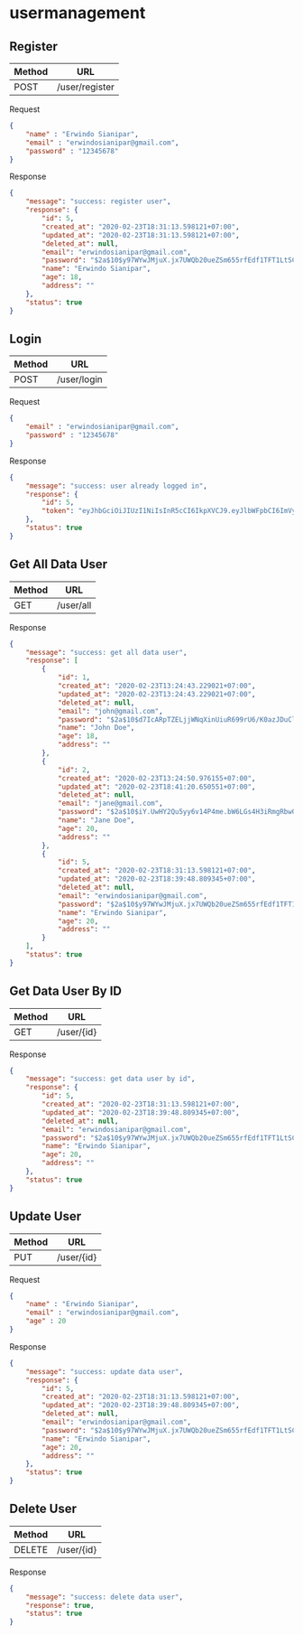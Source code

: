 # usermanagement

## Register

| Method | URL |
| -- | -- |
| POST | /user/register |

Request
```json
{
	"name" : "Erwindo Sianipar",
	"email" : "erwindosianipar@gmail.com",
	"password" : "12345678"
}
```
Response
```json
{
    "message": "success: register user",
    "response": {
        "id": 5,
        "created_at": "2020-02-23T18:31:13.598121+07:00",
        "updated_at": "2020-02-23T18:31:13.598121+07:00",
        "deleted_at": null,
        "email": "erwindosianipar@gmail.com",
        "password": "$2a$10$y97WYwJMjuX.jx7UWQb20ueZSm655rfEdf1TFT1LtSC7J.NGmXHMS",
        "name": "Erwindo Sianipar",
        "age": 18,
        "address": ""
    },
    "status": true
}
```

## Login

| Method | URL |
| -- | -- |
| POST | /user/login |

Request
```json
{
	"email" : "erwindosianipar@gmail.com",
	"password" : "12345678"
}
```

Response
```json
{
    "message": "success: user already logged in",
    "response": {
        "id": 5,
        "token": "eyJhbGciOiJIUzI1NiIsInR5cCI6IkpXVCJ9.eyJlbWFpbCI6ImVyd2luZG9zaWFuaXBhckBnbWFpbC5jb20iLCJpZCI6NX0.1RKNYDQhhaBvUy_C3eKpp5j1NayX2zyJBWWzocKv0GA"
    },
    "status": true
}
```

## Get All Data User

| Method | URL |
| -- | -- |
| GET | /user/all |

Response
```json
{
    "message": "success: get all data user",
    "response": [
        {
            "id": 1,
            "created_at": "2020-02-23T13:24:43.229021+07:00",
            "updated_at": "2020-02-23T13:24:43.229021+07:00",
            "deleted_at": null,
            "email": "john@gmail.com",
            "password": "$2a$10$d7IcARpTZELjjWNqXinUiuR699rU6/K0azJDuClsdVr6bI4sH.bYu",
            "name": "John Doe",
            "age": 18,
            "address": ""
        },
        {
            "id": 2,
            "created_at": "2020-02-23T13:24:50.976155+07:00",
            "updated_at": "2020-02-23T18:41:20.650551+07:00",
            "deleted_at": null,
            "email": "jane@gmail.com",
            "password": "$2a$10$iY.UwHY2Qu5yy6v14P4me.bW6LGs4H3iRmgRbw0xVlWbtxBpZi7yy",
            "name": "Jane Doe",
            "age": 20,
            "address": ""
        },
        {
            "id": 5,
            "created_at": "2020-02-23T18:31:13.598121+07:00",
            "updated_at": "2020-02-23T18:39:48.809345+07:00",
            "deleted_at": null,
            "email": "erwindosianipar@gmail.com",
            "password": "$2a$10$y97WYwJMjuX.jx7UWQb20ueZSm655rfEdf1TFT1LtSC7J.NGmXHMS",
            "name": "Erwindo Sianipar",
            "age": 20,
            "address": ""
        }
    ],
    "status": true
}
```

## Get Data User By ID

| Method | URL |
| -- | -- |
| GET | /user/{id} |

Response
```json
{
    "message": "success: get data user by id",
    "response": {
        "id": 5,
        "created_at": "2020-02-23T18:31:13.598121+07:00",
        "updated_at": "2020-02-23T18:39:48.809345+07:00",
        "deleted_at": null,
        "email": "erwindosianipar@gmail.com",
        "password": "$2a$10$y97WYwJMjuX.jx7UWQb20ueZSm655rfEdf1TFT1LtSC7J.NGmXHMS",
        "name": "Erwindo Sianipar",
        "age": 20,
        "address": ""
    },
    "status": true
}
```

## Update User

| Method | URL |
| -- | -- |
| PUT | /user/{id} |

Request
```json
{
	"name" : "Erwindo Sianipar",
	"email" : "erwindosianipar@gmail.com",
	"age" : 20
}
```

Response
```json
{
    "message": "success: update data user",
    "response": {
        "id": 5,
        "created_at": "2020-02-23T18:31:13.598121+07:00",
        "updated_at": "2020-02-23T18:39:48.809345+07:00",
        "deleted_at": null,
        "email": "erwindosianipar@gmail.com",
        "password": "$2a$10$y97WYwJMjuX.jx7UWQb20ueZSm655rfEdf1TFT1LtSC7J.NGmXHMS",
        "name": "Erwindo Sianipar",
        "age": 20,
        "address": ""
    },
    "status": true
}
```

## Delete User

| Method | URL |
| -- | -- |
| DELETE | /user/{id} |

Response
```json
{
    "message": "success: delete data user",
    "response": true,
    "status": true
}
```